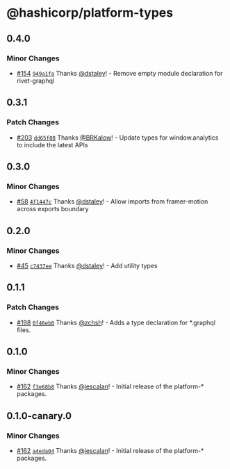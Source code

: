 # @hashicorp/platform-types

## 0.4.0

### Minor Changes

- [#154](https://github.com/hashicorp/web-platform-packages/pull/154) [`949a1fa`](https://github.com/hashicorp/web-platform-packages/commit/949a1faa6aea8cc83be6045f7d8c375edd41b664) Thanks [@dstaley](https://github.com/dstaley)! - Remove empty module declaration for rivet-graphql

## 0.3.1

### Patch Changes

- [#203](https://github.com/hashicorp/web-platform-packages/pull/203) [`dd65f08`](https://github.com/hashicorp/web-platform-packages/commit/dd65f08293c1456cad0f5d25e38531ae6a282446) Thanks [@BRKalow](https://github.com/BRKalow)! - Update types for window.analytics to include the latest APIs

## 0.3.0

### Minor Changes

- [#58](https://github.com/hashicorp/web-platform-packages/pull/58) [`4f1447c`](https://github.com/hashicorp/web-platform-packages/commit/4f1447c1dc34bb467cda1f30c485a8fb8c1a915d) Thanks [@dstaley](https://github.com/dstaley)! - Allow imports from framer-motion across exports boundary

## 0.2.0

### Minor Changes

- [#45](https://github.com/hashicorp/web-platform-packages/pull/45) [`c7437ee`](https://github.com/hashicorp/web-platform-packages/commit/c7437eecc1bbc9c53d11db8eb294d71bb88ec88d) Thanks [@dstaley](https://github.com/dstaley)! - Add utility types

## 0.1.1

### Patch Changes

- [#198](https://github.com/hashicorp/nextjs-scripts/pull/198) [`0f46eb0`](https://github.com/hashicorp/nextjs-scripts/commit/0f46eb01f696f653425ae5a13c4c1191074888be) Thanks [@zchsh](https://github.com/zchsh)! - Adds a type declaration for \*.graphql files.

## 0.1.0

### Minor Changes

- [#162](https://github.com/hashicorp/nextjs-scripts/pull/162) [`f3e68b8`](https://github.com/hashicorp/nextjs-scripts/commit/f3e68b8a00066fe9ab7a789aecfd6bc97bcd047f) Thanks [@jescalan](https://github.com/jescalan)! - Initial release of the platform-\* packages.

## 0.1.0-canary.0

### Minor Changes

- [#162](https://github.com/hashicorp/nextjs-scripts/pull/162) [`a4eda04`](https://github.com/hashicorp/nextjs-scripts/commit/a4eda047e75d843997ea95a8c36a83108b639cb8) Thanks [@jescalan](https://github.com/jescalan)! - Initial release of the platform-\* packages.

